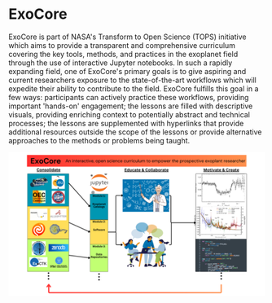 # ExoCore

ExoCore is part of NASA's Transform to Open Science (TOPS) initiative which aims to provide a transparent and comprehensive curriculum covering the key tools, methods, and practices in the exoplanet field through the use of interactive Jupyter notebooks. In such a rapidly expanding field, one of ExoCore's primary goals is to give aspiring and current researchers exposure to the state-of-the-art workflows which will expedite their ability to contribute to the field. ExoCore fulfills this goal in a few ways: participants can actively practice these workflows, providing important 'hands-on' engagement; the lessons are filled with descriptive visuals, providing enriching context to potentially abstract and technical processes; the lessons are supplemented with hyperlinks that provide additional resources outside the scope of the lessons or provide alternative approaches to the methods or problems being taught.

![ExoCore](image.png)